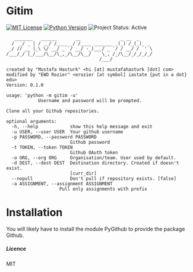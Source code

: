 # Gitim

[![MIT License][License Image]][License]
[![Python Version][Python Image]][Python]
![Project Status: Active][Project Status Image]

~~~~
   _______   ______       __               _ __  _     
  /  _/ _ | / __/ /____ _/ /____ _______ _(_) /_(_)_ _ 
 _/ // __ |_\ \/ __/ _ `/ __/ -_)___/ _ `/ / __/ /  ' \
/___/_/ |_/___/\__/\_,_/\__/\__/    \_, /_/\__/_/_/_/_/
                                   /___/               
~~~~
    created by "Mustafa Hasturk" <hi [at] mustafahasturk [dot] com>
    modified by "EWD Rozier" <erozier [at symbol] iastate {put in a dot} edu>
    Version: 0.1.0

    usage: 'python -m gitim -u'
                Username and password will be prompted.

    Clone all your Github repositories.

    optional arguments:
      -h, --help            show this help message and exit
      -u USER, --user USER  Your github username
      -p PASSWORD, --password PASSWORD
                            Github password
      -t TOKEN, --token TOKEN
                            Github OAuth token
      -o ORG, --org ORG     Organisation/team. User used by default.
      -d DEST, --dest DEST  Destination directory. Created if doesn't exist.
                            [curr_dir]
      --nopull              Don't pull if repository exists. [false]
      -a ASSIGNMENT, --assignment ASSIGNMENT
      	 	     	    Pull only assignments with prefix

# Installation

You will likely have to install the module PyGithub to provide the package Github.

##### Licence
MIT

[License Image]: https://img.shields.io/badge/license-MIT-brightgreen.svg "MIT License"
[License]: https://github.com/muhasturk/gitim/blob/master/LICENSE "MIT License"

[Python Image]: https://img.shields.io/badge/python-3.5-blue.svg "Python Version: 3.5"
[Python]: https://docs.python.org/3.5/whatsnew/changelog.html#python-3-5-0-final "Python 3.5 Changelog" 

[Project Status Image]: https://img.shields.io/badge/project-active-green.svg "Project Status: Active"
